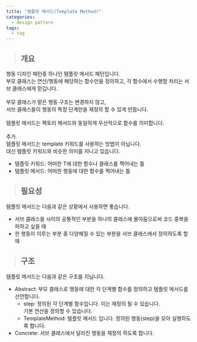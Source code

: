 ```yaml
---
title: "템플릿 메서드(Template Method)"
categories:
  - design pattern
tags:
  - tag
---
```

> ## 개요

행동 디자인 패턴중 하나인 템플릿 메서드 패턴입니다.<br>
부모 클래스는 연산/행동에 해당하는 함수만을 정의하고, 각 함수에서 수행할 처리는 서브 클래스에게 맏깁니다.<br>
<br>
부모 클래스가 맡은 행동 구조는 변경하지 않고,<br>
서브 클래스들이 행동의 특정 단계만을 재정의 할 수 있게 만듭니다.<br>
<br>
템플릿 메서드는 팩토리 메서드와 동일하게 우선적으로 함수를 의미합니다.<br>
<br>
추가.<br>
템플릿 메서드는 template 키워드를 사용하는 방법이 아닙니다.<br>
대신 템플릿 키워드와 비슷한 의미를 지니고 있습니다.
- 템플릿 키워드: 어떠한 T에 대한 함수나 클래스를 찍어내는 틀
- 템플릿 메서드: 어떠한 행동에 대한 함수를 찍어내는 틀

> ## 필요성

템플릿 메서드는 다음과 같은 상황에서 사용하면 좋습니다.
- 서브 클래스들 사이의 공통적인 부분을 하나의 클래스에 몰아둠으로써 코드 중복을 피하고 싶을 때
- 한 행동이 이루는 부분 중 다양해질 수 있는 부분을 서브 클래스에서 정의하도록 할 때

> ## 구조

템플릿 메서드는 다음과 같은 구조를 지닙니다.
- Abstract: 부모 클래스로 행동에 대한 각 단계별 함수를 정의하고 템플릿 메서드를 선언합니다.<br>
  - step: 정의된 각 단계별 함수입니다. 이는 재정의 될 수 있습니다.<br>
기본 연산을 정의할 수 있습니다.
  - TemplateMethod: 템플릿 메서드 입니다. 정의된 행동(step)을 모아 실행하도록 합니다.
- Concrete: 서브 클래스에서 달라진 행동을 재정의 하도록 합니다.

